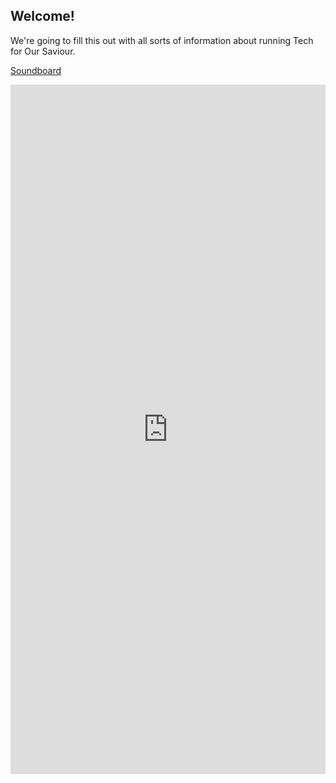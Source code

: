## Welcome!

We're going to fill this out with all sorts of information about running Tech for Our Saviour.

[Soundboard](./sound/soundboard.md)

<iframe frameborder="0" style="width:100%;height:1103px;" src="https://app.diagrams.net/?tags=%7B%7D&title=Master%20Tech%20Overview.drawio&page-id=9M2AYKc8hkqgbdnpfBDA&dark=auto#Uhttps%3A%2F%2Fdrive.google.com%2Fuc%3Fid%3D1WHCVoBep9x8I6hCbjVaRxEymK0USRh9b%26export%3Ddownload"></iframe>